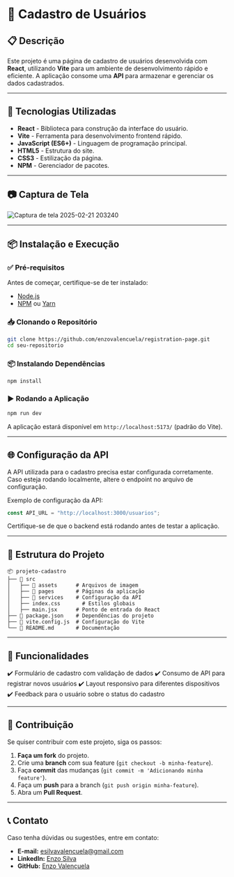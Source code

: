 # 📌 Cadastro de Usuários

## 📋 Descrição
Este projeto é uma página de cadastro de usuários desenvolvida com **React**, utilizando **Vite** para um ambiente de desenvolvimento rápido e eficiente. A aplicação consome uma **API** para armazenar e gerenciar os dados cadastrados.

---

## 🚀 Tecnologias Utilizadas
- **React** - Biblioteca para construção da interface do usuário.
- **Vite** - Ferramenta para desenvolvimento frontend rápido.
- **JavaScript (ES6+)** - Linguagem de programação principal.
- **HTML5** - Estrutura do site.
- **CSS3** - Estilização da página.
- **NPM** - Gerenciador de pacotes.

---

## 📷 Captura de Tela 

![Captura de tela 2025-02-21 203240](https://github.com/user-attachments/assets/60db1dec-1353-476e-8a85-b2213cb6bf52)

---

## 📦 Instalação e Execução

### ✅ Pré-requisitos
Antes de começar, certifique-se de ter instalado:
- [Node.js](https://nodejs.org/)
- [NPM](https://www.npmjs.com/) ou [Yarn](https://yarnpkg.com/)

### 📥 Clonando o Repositório
```bash
git clone https://github.com/enzovalencuela/registration-page.git
cd seu-repositorio
```

### 📦 Instalando Dependências
```bash
npm install
```

### ▶️ Rodando a Aplicação
```bash
npm run dev
```

A aplicação estará disponível em `http://localhost:5173/` (padrão do Vite).

---

## 🌐 Configuração da API
A API utilizada para o cadastro precisa estar configurada corretamente. Caso esteja rodando localmente, altere o endpoint no arquivo de configuração.

Exemplo de configuração da API:
```js
const API_URL = "http://localhost:3000/usuarios";
```

Certifique-se de que o backend está rodando antes de testar a aplicação.

---

## 📂 Estrutura do Projeto
```
📦 projeto-cadastro
├── 📂 src
│   ├── 📂 assets      # Arquivos de imagem
│   ├── 📂 pages       # Páginas da aplicação
│   ├── 📂 services    # Configuração da API
│   ├── index.css       # Estilos globais
│   ├── main.jsx      # Ponto de entrada do React
├── 📜 package.json    # Dependências do projeto
├── 📜 vite.config.js  # Configuração do Vite
└── 📜 README.md       # Documentação
```

---

## 🔧 Funcionalidades
✔️ Formulário de cadastro com validação de dados
✔️ Consumo de API para registrar novos usuários
✔️ Layout responsivo para diferentes dispositivos
✔️ Feedback para o usuário sobre o status do cadastro

---

## 🤝 Contribuição
Se quiser contribuir com este projeto, siga os passos:
1. **Faça um fork** do projeto.
2. Crie uma **branch** com sua feature (`git checkout -b minha-feature`).
3. Faça **commit** das mudanças (`git commit -m 'Adicionando minha feature'`).
4. Faça um **push** para a branch (`git push origin minha-feature`).
5. Abra um **Pull Request**.

---

## 📞 Contato
Caso tenha dúvidas ou sugestões, entre em contato:
- **E-mail:** esilvavalencuela@gmail.com
- **LinkedIn:** [Enzo Silva](https://linkedin.com/in/enzo-silva10)
- **GitHub:** [Enzo Valençuela](https://github.com/enzovalencuela)

